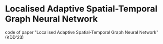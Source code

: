 # Localised Adaptive Spatial-Temporal Graph Neural Network
code of paper "Localised Adaptive Spatial-Temporal Graph Neural Network" (KDD'23)
